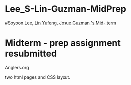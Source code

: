 # Lee_S-Lin-Guzman-MidPrep

#[Soyoon Lee, Lin Yufeng, Josue Guzman 's Mid- term](https://github.com/soyoooooon/Lee_S-Lin-Guzman-Midterm.git)

 # Midterm - prep assignment resubmitted
  Anglers.org

two html pages and CSS layout.
